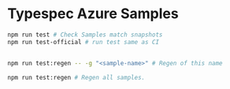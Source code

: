 # Typespec Azure Samples

```bash
npm run test # Check Samples match snapshots
npm run test-official # run test same as CI


npm run test:regen -- -g "<sample-name>" # Regen of this name

npm run test:regen # Regen all samples.
```
